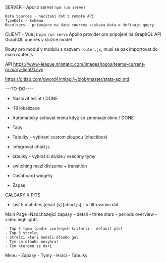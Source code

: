 SERVER
	- Apollo server
	`npm run server`


	Data Sources - nacitani dat z remote API
	TypeDefs - Schema
	Resolvers - pripojene na data sources ziskava data a definuje query.
CLIENT
	- Vue.js 
	`npm run serve`
	Apollo provider pro pripojeni na GraphQL API
	GraphQL queries v slozce model

Routy pro modul v modulu s nazvem  `router.js`, musi se pak importovat do main router.js


API 
https://www-league.nhlstatic.com/images/logos/teams-current-primary-light/1.svg

https://gitlab.com/dword4/nhlapi/-/blob/master/stats-api.md


---TO-DO----
- Nastavit eslint / DONE
- i18 lokalizace
- Automaticky schovat menu kdyz se zmensuje okno / DONE
- Taby
- Tabulky - vybirani custom sloupcu (checkbox)
- Integrovat chart.js
- tabulky - vybrat si divize / vsechny tymy
- switching mezi divizema + transition
- Dashboard widgety

- Zapas

 CALGARY X PITS

 - last 5 matches
 [chart.js] [chart.js] - s filtrovanim dat

Main Page
	-Nadchazejici zapasy
		- detail
		- three stars
			- periods overview
		- video highlights

	- Top 5 tymu (podle zvolenych kriterii - default pts)
	- Top 5 strelcu
	- Strelci kteri nedali dlouho gol
	- Tym co dlouho nevyhral
	- Tym kteremu se dari
	
Menu
	- Zapasy
	- Tymy
	- Hraci
	- Tabulky